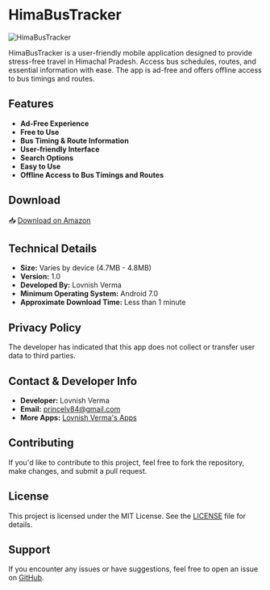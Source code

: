 # HimaBusTracker

![HimaBusTracker](https://www.amazon.com/Apps-Games-Lovnish-Verma/s?rh=n%3A2350149011%2Cp_4%3ALovnish%2BVerma)

HimaBusTracker is a user-friendly mobile application designed to provide stress-free travel in Himachal Pradesh. Access bus schedules, routes, and essential information with ease. The app is ad-free and offers offline access to bus timings and routes.

## Features

- **Ad-Free Experience**
- **Free to Use**
- **Bus Timing & Route Information**
- **User-friendly Interface**
- **Search Options**
- **Easy to Use**
- **Offline Access to Bus Timings and Routes**

## Download

📥 [Download on Amazon](https://www.amazon.com/Apps-Games-Lovnish-Verma/s?rh=n%3A2350149011%2Cp_4%3ALovnish%2BVerma)

## Technical Details

- **Size:** Varies by device (4.7MB - 4.8MB)
- **Version:** 1.0
- **Developed By:** Lovnish Verma
- **Minimum Operating System:** Android 7.0
- **Approximate Download Time:** Less than 1 minute

## Privacy Policy

The developer has indicated that this app does not collect or transfer user data to third parties.

## Contact & Developer Info

- **Developer:** Lovnish Verma
- **Email:** princelv84@gmail.com
- **More Apps:** [Lovnish Verma's Apps](https://www.amazon.com/Apps-Games-Lovnish-Verma/s?rh=n%3A2350149011%2Cp_4%3ALovnish%2BVerma)

## Contributing

If you'd like to contribute to this project, feel free to fork the repository, make changes, and submit a pull request.

## License

This project is licensed under the MIT License. See the [LICENSE](LICENSE) file for details.

## Support

If you encounter any issues or have suggestions, feel free to open an issue on [GitHub](https://github.com/lovnishverma/HimaBusTrackerapp/issues).
